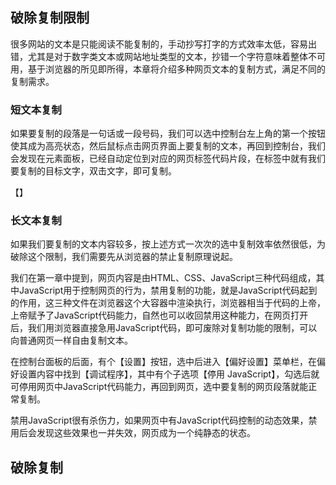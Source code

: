 ## 破除复制限制

很多网站的文本是只能阅读不能复制的，手动抄写打字的方式效率太低，容易出错，尤其是对于数字类文本或网站地址类型的文本，抄错一个字符意味着整体不可用，基于浏览器的所见即所得，本章将介绍多种网页文本的复制方式，满足不同的复制需求。

### 短文本复制

如果要复制的段落是一句话或一段号码，我们可以选中控制台左上角的第一个按钮使其成为高亮状态，然后鼠标点击网页界面上要复制的文本，再回到控制台，我们会发现在元素面板，已经自动定位到对应的网页标签代码片段，在标签中就有我们要复制的目标文字，双击文字，即可复制。

【】

### 长文本复制

如果我们要复制的文本内容较多，按上述方式一次次的选中复制效率依然很低，为破除这个限制，我们需要先从浏览器的禁止复制原理说起。

我们在第一章中提到，网页内容是由HTML、CSS、JavaScript三种代码组成，其中JavaScript用于控制网页的行为，禁用复制的功能，就是JavaScript代码起到的作用，这三种文件在浏览器这个大容器中渲染执行，浏览器相当于代码的上帝，上帝赋予了JavaScript代码能力，自然也可以收回禁用这种能力，在网页打开后，我们用浏览器直接急用JavaScript代码，即可废除对复制功能的限制，可以向普通网页一样自由复制文本。

在控制台面板的后面，有个【设置】按钮，选中后进入【偏好设置】菜单栏，在偏好设置内容中找到【调试程序】，其中有个子选项【停用 JavaScript】，勾选后就可停用网页中JavaScript代码能力，再回到网页，选中要复制的网页段落就能正常复制。

禁用JavaScript很有杀伤力，如果网页中有JavaScript代码控制的动态效果，禁用后会发现这些效果也一并失效，网页成为一个纯静态的状态。






## 破除复制

